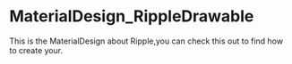 # MaterialDesign_RippleDrawable
This is the MaterialDesign about Ripple,you can check this out to find how to create your.
